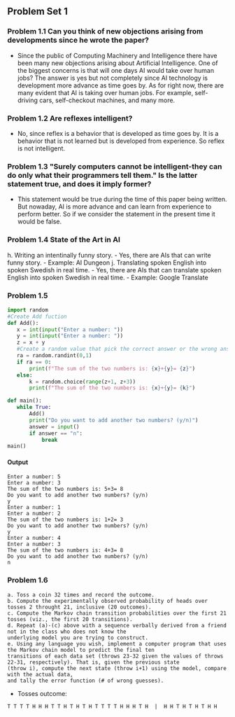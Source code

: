 ## Problem Set 1

### Problem 1.1 Can you think of new objections arising from developments since he wrote the paper?
- Since the public of Computing Machinery and Intelligence there have been many new objections arising about 
Artificial Intelligence. One of the biggest concerns is that will one days AI would take over human jobs? 
The answer is yes but not completely since AI technology is development more advance as time goes by. As for right now, there are many evident that AI is taking over human jobs. For example, self-driving cars, self-checkout machines, and many more.

### Problem 1.2 Are reflexes intelligent?
 - No, since reflex is a behavior that is developed as time goes by. It is a behavior that is not learned but is developed from experience. So reflex is not intelligent.

### Problem 1.3 "Surely computers cannot be intelligent-they can do only what their programmers tell them." Is the latter statement true, and does it imply former?
 - This statement would  be true during the time of this paper being written. But nowaday, AI is more advance and can learn  from experience to perform better. So if we consider the statement in the present time it would be false.

### Problem 1.4 State of the Art in AI
h. Writing an intentinally funny story.
    - Yes, there are AIs that can write funny story.
    - Example: AI Dungeon
j. Translating spoken English into spoken Swedish in real time.
    - Yes, there are AIs that can translate spoken English into spoken Swedish in real time.
    - Example: Google Translate

### Problem 1.5
 ```python
import random
#Create Add fuction
def Add():
    x = int(input("Enter a number: "))
    y = int(input("Enter a number: "))
    z = x + y
    #Create a random value that pick the correct answer or the wrong answer
    ra = random.randint(0,1)
    if ra == 0:
        print(f"The sum of the two numbers is: {x}+{y}= {z}")
    else:
        k = random.choice(range(z+1, z+3))
        print(f"The sum of the two numbers is: {x}+{y}= {k}")

def main():
    while True:
        Add()
        print("Do you want to add another two numbers? (y/n)")
        answer = input()
        if answer == "n":
            break
main()
```
#### Output
```
Enter a number: 5
Enter a number: 3
The sum of the two numbers is: 5+3= 8
Do you want to add another two numbers? (y/n)
y
Enter a number: 1
Enter a number: 2
The sum of the two numbers is: 1+2= 3
Do you want to add another two numbers? (y/n)
y
Enter a number: 4
Enter a number: 3
The sum of the two numbers is: 4+3= 8
Do you want to add another two numbers? (y/n)
n
```

### Problem 1.6
```
a. Toss a coin 32 times and record the outcome.
b. Compute the experimentally observed probability of heads over tosses 2 throught 21, inclusive (20 outcomes).
c. Compute the Markov chain transition probabilities over the first 21 tosses (viz., the first 20 transitions).
d. Repeat (a)-(c) above with a sequence verbally derived from a friend not in the class who does not know the 
underlying model you are trying to construct.
e. Using any language you wish, implement a computer program that uses the Markov chain model to predict the final ten 
transitions of each data set (throws 23-32 given the values of throws 22-31, respectively). That is, given the previous state 
(throw i), compute the next state (throw i+1) using the model, compare with the actual data, 
and tally the error function (# of wrong guesses).
```


- Tosses outcome:
```
T T T T H H H T T H T H T H T T T T H H H T H  |  H H T H T H T H H
```
